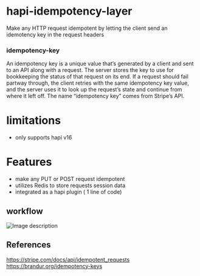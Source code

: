 # hapi-idempotency-layer
Make any HTTP request idempotent by letting the client send an idemotency key in the request headers

### idempotency-key
An idempotency key is a unique value that’s generated by a client and sent to an API along with a request. The server stores the key to use for bookkeeping the status of that request on its end. If a request should fail partway through, the client retries with the same idempotency key value, and the server uses it to look up the request’s state and continue from where it left off. The name “idempotency key” comes from Stripe’s API.

# limitations
* only supports hapi v16 
# Features
* make any PUT or POST request  idempotent
* utilizes Redis to store requests session data
* integrated as a hapi plugin ( 1 line of code)
## workflow
![Image description](https://i.imgur.com/IGjQQfd.png)

## References
https://stripe.com/docs/api/idempotent_requests
https://brandur.org/idempotency-keys